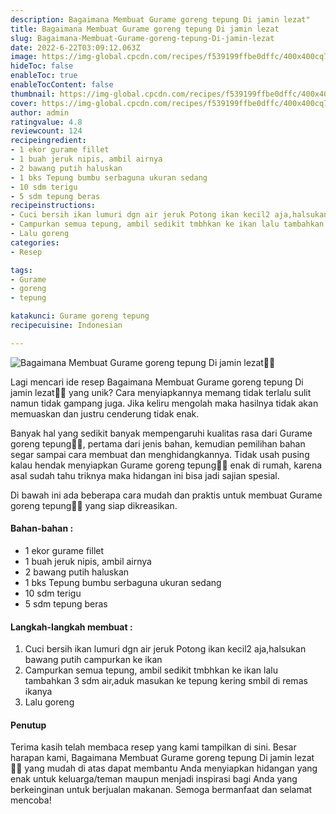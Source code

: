 ```yaml
---
description: Bagaimana Membuat Gurame goreng tepung Di jamin lezat"
title: Bagaimana Membuat Gurame goreng tepung Di jamin lezat
slug: Bagaimana-Membuat-Gurame-goreng-tepung-Di-jamin-lezat
date: 2022-6-22T03:09:12.063Z
image: https://img-global.cpcdn.com/recipes/f539199ffbe0dffc/400x400cq70/photo.jpg
hideToc: false
enableToc: true
enableTocContent: false
thumbnail: https://img-global.cpcdn.com/recipes/f539199ffbe0dffc/400x400cq70/photo.jpg
cover: https://img-global.cpcdn.com/recipes/f539199ffbe0dffc/400x400cq70/photo.jpg
author: admin
ratingvalue: 4.8
reviewcount: 124
recipeingredient:
- 1 ekor gurame fillet
- 1 buah jeruk nipis, ambil airnya
- 2 bawang putih haluskan
- 1 bks Tepung bumbu serbaguna ukuran sedang
- 10 sdm terigu
- 5 sdm tepung beras
recipeinstructions:
- Cuci bersih ikan lumuri dgn air jeruk Potong ikan kecil2 aja,halsukan bawang putih campurkan ke ikan
- Campurkan semua tepung, ambil sedikit tmbhkan ke ikan lalu tambahkan 3 sdm air,aduk masukan ke tepung kering smbil di remas ikanya
- Lalu goreng
categories:
- Resep

tags:
- Gurame
- goreng
- tepung

katakunci: Gurame goreng tepung
recipecuisine: Indonesian

---
```


![Bagaimana Membuat Gurame goreng tepung Di jamin lezat👩‍🍳](https://img-global.cpcdn.com/recipes/f539199ffbe0dffc/400x400cq70/photo.jpg)

Lagi mencari ide resep Bagaimana Membuat Gurame goreng tepung Di jamin lezat👩‍🍳 yang unik? Cara menyiapkannya memang tidak terlalu sulit namun tidak gampang juga. Jika keliru mengolah maka hasilnya tidak akan memuaskan dan justru cenderung tidak enak.

Banyak hal yang sedikit banyak mempengaruhi kualitas rasa dari Gurame goreng tepung👩‍🍳, pertama dari jenis bahan, kemudian pemilihan bahan segar sampai cara membuat dan menghidangkannya. Tidak usah pusing kalau hendak menyiapkan Gurame goreng tepung👩‍🍳 enak di rumah, karena asal sudah tahu triknya maka hidangan ini bisa jadi sajian spesial.

Di bawah ini ada beberapa cara mudah dan praktis untuk membuat Gurame goreng tepung👩‍🍳 yang siap dikreasikan.

<!--inarticleads1-->

#### Bahan-bahan :

- 1 ekor gurame fillet
- 1 buah jeruk nipis, ambil airnya
- 2 bawang putih haluskan
- 1 bks Tepung bumbu serbaguna ukuran sedang
- 10 sdm terigu
- 5 sdm tepung beras

<!--inarticleads2-->

#### Langkah-langkah membuat :

1. Cuci bersih ikan lumuri dgn air jeruk Potong ikan kecil2 aja,halsukan bawang putih campurkan ke ikan
1. Campurkan semua tepung, ambil sedikit tmbhkan ke ikan lalu tambahkan 3 sdm air,aduk masukan ke tepung kering smbil di remas ikanya
1. Lalu goreng

#### Penutup

Terima kasih telah membaca resep yang kami tampilkan di sini. Besar harapan kami, Bagaimana Membuat Gurame goreng tepung Di jamin lezat👩‍🍳 yang mudah di atas dapat membantu Anda menyiapkan hidangan yang enak untuk keluarga/teman maupun menjadi inspirasi bagi Anda yang berkeinginan untuk berjualan makanan. Semoga bermanfaat dan selamat mencoba!